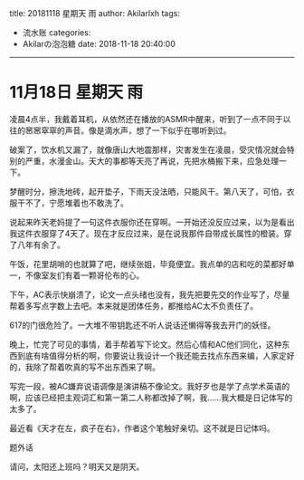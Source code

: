 title: 20181118 星期天 雨
author: Akilarlxh
tags:
  - 流水账
categories:
  - Akilarの泡泡糖
date: 2018-11-18 20:40:00
---
# 11月18日 星期天 雨

凌晨4点半，我戴着耳机，从依然还在播放的ASMR中醒来，听到了一点不同于以往的窸窸窣窣的声音。像是滴水声，想了一下似乎在哪听到过。

破案了，饮水机又漏了，就像唐山大地震那样，灾害发生在凌晨，受灾情况就会特别的严重，水漫金山。天大的事都等天亮了再说，先把水桶搬下来，应急处理一下。

梦醒时分，擦洗地砖，起开垫子，下雨天没法晒，只能风干。第八天了，可怕，衣服干不了，宁愿堆着也不敢洗了。

说起来昨天老妈提了一句这件衣服你还在穿啊。一开始还没反应过来，以为是看出我这件衣服穿了4天了。现在才反应过来，是在说我那件自带成长属性的橙装。穿了八年有余了。

午饭，花里胡哨的也就算了吧，继续张姐，毕竟便宜。我点单的店和吃的菜都好单一，不像室友们有着一颗哥伦布的心。

下午，AC表示快崩溃了，论文一点头绪也没有，我先把要先交的作业写了，尽量帮着多写点字数上去吧。本来就是团体任务，都推给AC太不负责任了。

617的门很危险了。一大堆不带钥匙还不听人说话还懒得等我去开门的妖怪。

晚上，忙完了可见的事情，着手帮着写下论文。然后心情和AC他们同化，这种东西到底有啥值得分析的啊，你要说让我设计一个我还能去找点东西来编，人家定好的，我除了帮着吹真的写不出东西来了啊。

写完一段，被AC嫌弃说语调像是演讲稿不像论文。我好歹也是学了点学术英语的啊，应该已经把主观词汇和第一第二人称都改掉了啊，我……我大概是日记体写的太多了。

最近看《天才在左，疯子在右》，作者这个笔触好亲切。这不就是日记体吗。

题外话

请问，太阳还上班吗？明天又是阴天。








